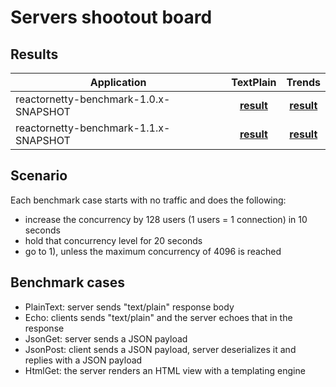 # Servers shootout board
## Results

| Application  | TextPlain | Trends |
| ---  | :---: | :---: |
| reactornetty-benchmark-1.0.x-SNAPSHOT | [**result**](bench/reactornetty-benchmark-1.0.x-SNAPSHOT/TextPlain/index.html) | [**result**](bench/reactornetty-benchmark-1.0.x-SNAPSHOT/Trends/index.html) |
| reactornetty-benchmark-1.1.x-SNAPSHOT | [**result**](bench/reactornetty-benchmark-1.1.x-SNAPSHOT/TextPlain/index.html) | [**result**](bench/reactornetty-benchmark-1.1.x-SNAPSHOT/Trends/index.html) |

## Scenario

Each benchmark case starts with no traffic and does the following:

- increase the concurrency by 128 users (1 users = 1 connection) in 10 seconds
- hold that concurrency level for 20 seconds
- go to 1), unless the maximum concurrency of 4096 is reached

## Benchmark cases
- PlainText: server sends "text/plain" response body
- Echo: clients sends "text/plain" and the server echoes that in the response
- JsonGet: server sends a JSON payload
- JsonPost: client sends a JSON payload, server deserializes it and replies with a JSON payload
- HtmlGet: the server renders an HTML view with a templating engine
